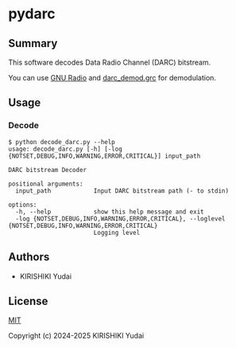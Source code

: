 # pydarc

## Summary

This software decodes Data Radio Channel (DARC) bitstream.

You can use [GNU Radio](https://github.com/gnuradio/gnuradio) and [darc_demod.grc](https://gist.github.com/soltia48/2a635cf2a5b6921559327317c710ecd8) for demodulation.

## Usage

### Decode

```
$ python decode_darc.py --help
usage: decode_darc.py [-h] [-log {NOTSET,DEBUG,INFO,WARNING,ERROR,CRITICAL}] input_path

DARC bitstream Decoder

positional arguments:
  input_path            Input DARC bitstream path (- to stdin)

options:
  -h, --help            show this help message and exit
  -log {NOTSET,DEBUG,INFO,WARNING,ERROR,CRITICAL}, --loglevel {NOTSET,DEBUG,INFO,WARNING,ERROR,CRITICAL}
                        Logging level
```

## Authors

- KIRISHIKI Yudai

## License

[MIT](https://opensource.org/licenses/MIT)

Copyright (c) 2024-2025 KIRISHIKI Yudai
